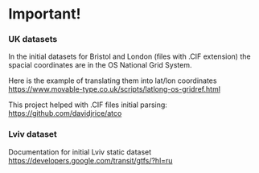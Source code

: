 # Important!

### UK datasets
In the initial datasets for Bristol and London (files with .CIF extension)
the spacial coordinates are in the OS National Grid System.

Here is the example of translating them into lat/lon coordinates 
https://www.movable-type.co.uk/scripts/latlong-os-gridref.html 

This project helped with .CIF files initial parsing: https://github.com/davidjrice/atco

### Lviv dataset
Documentation for initial Lviv static dataset
https://developers.google.com/transit/gtfs/?hl=ru